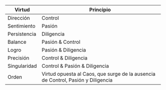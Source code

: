 |Virtud|Principio
|-|-
|Dirección|Control
|Sentimiento|Pasión
|Persistencia|Diligencia
|Balance|Pasión & Control
|Logro|Pasión & Diligencia
|Precisión|Control & Diligencia
|Singularidad|Control & Pasión & Diligencia
|Orden|Virtud opuesta al Caos, que surge de la ausencia de Control, Pasión y Diligencia
